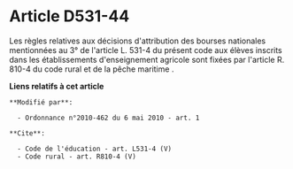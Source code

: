 # Article D531-44

Les règles relatives aux décisions d'attribution des bourses nationales mentionnées au 3° de l'article L. 531-4 du présent
code aux élèves inscrits dans les établissements d'enseignement agricole sont fixées par l'article R. 810-4 du code rural et
de la pêche maritime .

**Liens relatifs à cet article**

	**Modifié par**:

	  - Ordonnance n°2010-462 du 6 mai 2010 - art. 1

	**Cite**:

	  - Code de l'éducation - art. L531-4 (V)
	  - Code rural - art. R810-4 (V)
